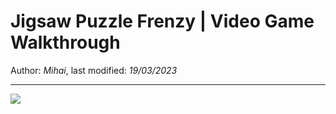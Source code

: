 # Jigsaw Puzzle Frenzy | Video Game Walkthrough

Author: *Mihai*, last modified: _19/03/2023_

---

![](https://www.youtube-nocookie.com/embed/UpU8lY5xj0k)